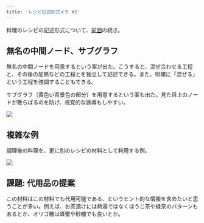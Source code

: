 ```yaml
---
title: 'レシピ記述形式メモ #2'
---
```

料理のレシピの記述形式について、[前回](https://r7kamura.com/articles/2022-05-13-mermaid-recipe-memo)の続き。

無名の中間ノード、サブグラフ
--------------

無名の中間ノードを用意するという案が出た。こうすると、混ぜ合わせる工程と、その後の加熱などの工程とを独立して記述できる。また、明確に「混ぜる」という工程を強調することもできる。

サブグラフ（黄色い背景色の部分）を用意するという案も出た。見た目上のノードが散らばるのを防げ、視覚的な誘導もしやすい。

![](https://lh4.googleusercontent.com/yJvcqYtW2JjVZV_9XSmPuMhkkkxrDPYfXV3CHqgm5vzlCZoyGPAqwOq9yA3ln-zj16u0G3MXWHG7Gt566u7Y6Kbf_jvQUqZssO4acKe0oDSxTTn6F9hu9dlSWOKuX7Id7nLlTLqRYGyBoBxQbKDE5g)

複雑な例
----

調理後の料理を、更に別のレシピの材料として利用する例。

![](https://lh5.googleusercontent.com/d_tnwT5PTrkp6RBe4DWbxo9Bf3_eeSShxRl8M52Ip0waaMHqhknR-RSM-x-1x2vQhulw06qSpUrViVJYo9YhpJPWiLGMs9JDZq6PCTrkOl0ttsQcoagIezGY62g8VgH97oKADID-uhjngN0mEzhu9g)

課題: 代用品の提案
----------

この材料はこの材料でも代用可能である、というヒント的な情報を含めたいと思うことが多い。例えば、お茶漬けには熱湯ではなくほうじ茶や緑茶のパターンもあるとか、オリゴ糖は蜂蜜や砂糖でも良いとか。
